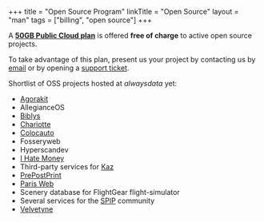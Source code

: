 +++
title = "Open Source Program"
linkTitle = "Open Source"
layout = "man"
tags = ["billing", "open source"]
+++

A **[50GB Public Cloud plan](accounts/billing/public-cloud-prices)** is offered **free of charge** to active open source projects.

To take advantage of this plan, present us your project by contacting us by [email](mailto:community@alwaysdata.com) or by opening a [support ticket](https://admin.alwaysdata.com/support/add/).

Shortlist of OSS projects hosted at *alwaysdata* yet:

- [Agorakit](https://agorakit.org/)
- AllegianceOS
- [Biblys](https://biblys.fr)
- [Chariotte](https://chariotte.fr/)
- [Colocauto](https://www.colocauto.org)
- Fosseryweb
- Hyperscandev
- [I Hate Money](https://ihatemoney.org/)
- Third-party services for [Kaz](https://kaz.bzh)
- [PrePostPrint](https://www.prepostprint.org/)
- [Paris Web](https://www.paris-web.fr/)
- Scenery database for FlightGear flight-simulator
- Several services for the [SPIP](https://www.spip.net/) community
- [Velvetyne](https://velvetyne.fr/)
